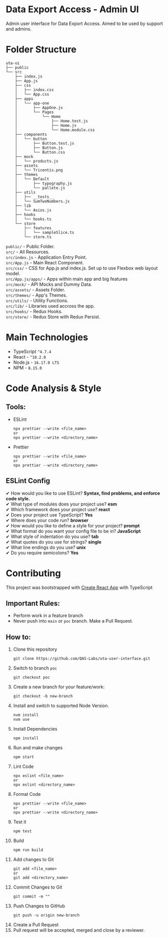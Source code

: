 # Data Export Access - Admin UI

Admin user interface for Data Export Access. Aimed to be used by support and admins.

# Folder Structure

```
uta-ui
├── public
└── src
    ├── index.js
    ├── App.js
    ├── css
    │   ├── index.css
    │   └── App.css
    ├── apps
    │   └── app-one
    │       ├── AppOne.js
    │       └── Pages
    │           └── Home
    │               ├── Home.test.js
    │               ├── Home.js
    │               └── Home.module.css
    ├── components
    │   └── button
    │       ├── Button.test.js
    │       ├── Button.js
    │       └── Button.css
    ├── mock
    │   └── products.js
    ├── assets
    │   └── Tricentis.png
    ├── themes
    │   └── Default
    │       ├── typography.js
    │       └── pallete.js
    ├── utils
    │   ├── __tests__
    │   └── SumTwoNumbers.js
    ├── lib
    │   └── Axios.js
    ├── hooks
    │   └── hooks.ts
    └── store
        ├── features
        │   └── sampleSlice.ts
        └── store.ts
```

`public/` - Public Folder. \
`src/` - All Resources. \
`src/index.js` - Application Entry Point. \
`src/App.js` - Main React Component. \
`src/css/` - CSS for App.js and index.js. Set up to use Flexbox web layout model. \
`src/App.js/apps/` - Apps within main app and big features \
`src/mock/` - API Mocks and Dummy Data. \
`src/assets/` - Assets Folder. \
`src/themes/` - App's Themes. \
`src/utils/` - Utility Functions. \
`src/lib/` - Libraries used accross the app. \
`src/hooks/` - Redux Hooks. \
`src/store/` - Redux Store with Redux Persist.

# Main Technologies

- TypeScript `^4.7.4`
- React - `^18.2.0`
- Node.js - `16.17.0 LTS`
- NPM - `8.15.0`

# Code Analysis & Style

## **Tools**:

- ESLint
  ```
  npx prettier --write <file_name>
  or
  npx prettier --write <directory_name>
  ```
- Prettier
  ```
  npx prettier --write <file_name>
  or
  npx prettier --write <directory_name>
  ```

## **ESLint Config**

✔ How would you like to use ESLint? **Syntax, find problems, and enforce code style.** \
✔ What type of modules does your project use? **esm** \
✔ Which framework does your project use? **react** \
✔ Does your project use TypeScript? **Yes** \
✔ Where does your code run? **browser** \
✔ How would you like to define a style for your project? **prompt** \
✔ What format do you want your config file to be in? **JavaScript** \
✔ What style of indentation do you use? **tab** \
✔ What quotes do you use for strings? **single** \
✔ What line endings do you use? **unix** \
✔ Do you require semicolons? **Yes**

# Contributing

This project was bootstrapped with [Create React App](https://github.com/facebook/create-react-app) with TypeScript

## **Important Rules:**

- Perform work in a feature branch
- Never push into `main` or `poc` branch. Make a Pull Request.

## **How to:**

1. Clone this repository
   ```
   git clone https://github.com/QAS-Labs/uta-user-interface.git
   ```
2. Switch to branch `poc`
   ```
   git checkout poc
   ```
3. Create a new branch for your feature/work:
   ```
   git checkout -b new-branch
   ```
4. Install and switch to supported Node Version.
   ```
   nvm install
   nvm use
   ```
5. Install Dependencies
   ```
   npm install
   ```
6. Run and make changes
   ```
   npm start
   ```
7. Lint Code
   ```
   npx eslint <file_name>
   or
   npx eslint <directory_name>
   ```
8. Format Code
   ```
   npx prettier --write <file_name>
   or
   npx prettier --write <directory_name>
   ```
9. Test it
   ```
   npm test
   ```
10. Build
    ```
    npm run build
    ```
11. Add changes to Git
    ```
    git add <file_name>
    or
    git add <directory_name>
    ```
12. Commit Changes to Git
    ```
    git commit -m ""
    ```
13. Push Changes to GitHub
    ```
    git push -u origin new-branch
    ```
14. Create a Pull Request
15. Pull request will be accepted, merged and close by a reviewer.
